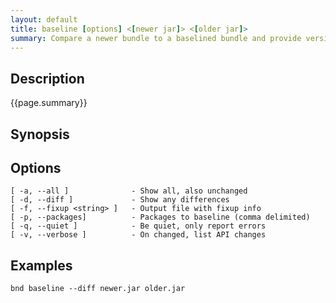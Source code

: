 ```yaml
---
layout: default
title: baseline [options] <[newer jar]> <[older jar]> 
summary: Compare a newer bundle to a baselined bundle and provide versioning advice.                                
---
```


## Description

{{page.summary}}

## Synopsis

## Options

    [ -a, --all ]              - Show all, also unchanged
    [ -d, --diff ]             - Show any differences
    [ -f, --fixup <string> ]   - Output file with fixup info
    [ -p, --packages]          - Packages to baseline (comma delimited)
    [ -q, --quiet ]            - Be quiet, only report errors
    [ -v, --verbose ]          - On changed, list API changes

## Examples
`bnd baseline --diff newer.jar older.jar`

